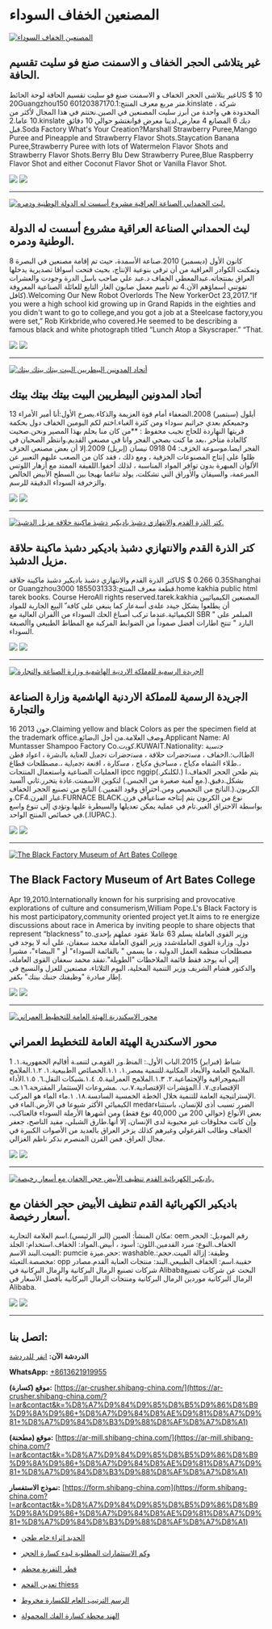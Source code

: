 # المصنعين الخفاف السوداء

<a href="https://swt.shibang-china.com/?l=ar&img&k=%D8%A7%D9%84%D9%85%D8%B5%D9%86%D8%B9%D9%8A%D9%86+%D8%A7%D9%84%D8%AE%D9%81%D8%A7%D9%81+%D8%A7%D9%84%D8%B3%D9%88%D8%AF%D8%A7%D8%A1" target="_blank">![المصنعين الخفاف السوداء](http://static.shibang-china.com/all-800x300/51.jpg)</a>

## غير يتلاشى الحجر الخفاف و الاسمنت صنع فو سليت تقسيم الحافة.
غير يتلاشى الحجر الخفاف و الاسمنت صنع فو سليت تقسيم الحافة لوحة الحائطUS $ 10 20Guangzhou150 متر مربع معرف المنتج:60120387170.1.kinslate شركة ، المحدودة هي واحدة من أبرز سليت المصنعين في الصين.نحنتم في هذا المجال لأكثر من 10 عاما.2.kinslate ديك 6 المصانع 4 معارض.لدينا معرض قوانغتشو حوالي 10 دقائق قبل.Soda Factory What&#39;s Your Creation?Marshall Strawberry Puree,Mango Puree and Pineapple and Strawberry Flavor Shots.Staycation Banana Puree,Strawberry Puree with lots of Watermelon Flavor Shots and Strawberry Flavor Shots.Berry Blu Dew Strawberry Puree,Blue Raspberry Flavor Shot and either Coconut Flavor Shot or Vanilla Flavor Shot.


<a href="https://whatsapp.shibangsoft.com/WhatsApp.php" target="_blank" title="WhatsApp">![](http://static.shibang-china.com/icon/whatsapp.png)</a> <a href="https://swt.shibang-china.com/?l=ar&icon&k=%D8%A7%D9%84%D9%85%D8%B5%D9%86%D8%B9%D9%8A%D9%86+%D8%A7%D9%84%D8%AE%D9%81%D8%A7%D9%81+%D8%A7%D9%84%D8%B3%D9%88%D8%AF%D8%A7%D8%A1" target="_blank">![](http://static.shibang-china.com/icon/chat-ar.png)</a>

---

<a href="https://swt.shibang-china.com/?l=ar&img&k=%D8%A7%D9%84%D9%85%D8%B5%D9%86%D8%B9%D9%8A%D9%86+%D8%A7%D9%84%D8%AE%D9%81%D8%A7%D9%81+%D8%A7%D9%84%D8%B3%D9%88%D8%AF%D8%A7%D8%A1" target="_blank">![ليث الحمداني الصناعة العراقية مشروع أسست له الدولة الوطنية ودمره.](http://static.shibang-china.com/all-800x300/1139.jpg)</a>

## ليث الحمداني الصناعة العراقية مشروع أسست له الدولة الوطنية ودمره.
8 كانون الأول (ديسمبر) 2010.صناعة الأسمدة، حيث تم إقامة مصنعين في البصرة وتمكنت الكوادر العراقية من أن ترقى بنوعية الإنتاج، بحيث فتحت أسواقا تصديرية يدخلها العراق بمنتجاته.عبدالمعطي الخفاف د.عبد علي صاحب باسل الدرة وجودت والعشرات تفوتني أسماؤهم الآن.4 تم تأميم معمل صابون الغار التابع للعائلة الصناعية المعروفة (كافل.Welcoming Our New Robot Overlords The New YorkerOct 23,2017.“If you were a high school kid growing up in Grand Rapids in the eighties and you didn&#39;t want to go to college,and you got a job at a Steelcase factory,you were set,” Rob Kirkbride,who covered.He seemed to be describing a famous black and white photograph titled “Lunch Atop a Skyscraper.” “That.


<a href="https://whatsapp.shibangsoft.com/WhatsApp.php" target="_blank" title="WhatsApp">![](http://static.shibang-china.com/icon/whatsapp.png)</a> <a href="https://swt.shibang-china.com/?l=ar&icon&k=%D8%A7%D9%84%D9%85%D8%B5%D9%86%D8%B9%D9%8A%D9%86+%D8%A7%D9%84%D8%AE%D9%81%D8%A7%D9%81+%D8%A7%D9%84%D8%B3%D9%88%D8%AF%D8%A7%D8%A1" target="_blank">![](http://static.shibang-china.com/icon/chat-ar.png)</a>

---

<a href="https://swt.shibang-china.com/?l=ar&img&k=%D8%A7%D9%84%D9%85%D8%B5%D9%86%D8%B9%D9%8A%D9%86+%D8%A7%D9%84%D8%AE%D9%81%D8%A7%D9%81+%D8%A7%D9%84%D8%B3%D9%88%D8%AF%D8%A7%D8%A1" target="_blank">![أتحاد المدونين البيطريين البيت بيتك بيتك بيتك](http://static.shibang-china.com/all-800x300/143.jpg)</a>

## أتحاد المدونين البيطريين البيت بيتك بيتك بيتك
13 أيلول (سبتمبر) 2008.الضعفاء أمام قوة العزيمة والذكاء.يصرخ الأول:أنا أمير الأمراء وجميعكم بعدي جراثيم سوداء ومن كثرة الغباء.اختم لكم اليومين الخفاف دول بحكمة قريتها النهاردة للحاج نجيب محفوظ : **من كان منا يحلم بهذا المصير ونحن.صحيت كالعادة متأخر ،بعد ما كنت بصحي الفجر وانا في مصنعي القديم.وانتظر الصحيان في الفجر ايضا.موسوعة الخزف: 04 0918 نيسان (إبريل) 2009.إلا أن بعض مصنعي الخزف ظلوا على إنتاج المصنوعات الخزفية ، ومع ذلك ، فقد كان من الصعب عليهم التعبير عن الألوان المبهرة بدون توافر المواد المناسبة ، لذلك أخفوا.اللفيفة الممتد مع أزهار اللوتس المبرعمة، والسيقان والأوراق التي تشكلت، يولد تناغما بهيجا بين السطح الأبيض الخالص والزخرفة السوداء الدقيقة للرسم.


<a href="https://whatsapp.shibangsoft.com/WhatsApp.php" target="_blank" title="WhatsApp">![](http://static.shibang-china.com/icon/whatsapp.png)</a> <a href="https://swt.shibang-china.com/?l=ar&icon&k=%D8%A7%D9%84%D9%85%D8%B5%D9%86%D8%B9%D9%8A%D9%86+%D8%A7%D9%84%D8%AE%D9%81%D8%A7%D9%81+%D8%A7%D9%84%D8%B3%D9%88%D8%AF%D8%A7%D8%A1" target="_blank">![](http://static.shibang-china.com/icon/chat-ar.png)</a>

---

<a href="https://swt.shibang-china.com/?l=ar&img&k=%D8%A7%D9%84%D9%85%D8%B5%D9%86%D8%B9%D9%8A%D9%86+%D8%A7%D9%84%D8%AE%D9%81%D8%A7%D9%81+%D8%A7%D9%84%D8%B3%D9%88%D8%AF%D8%A7%D8%A1" target="_blank">![كتر الذرة القدم والانتهازي دشبذ باديكير دشبذ ماكينة حلاقة مزيل الدشبذ.](http://static.shibang-china.com/all-800x300/1371.jpg)</a>

## كتر الذرة القدم والانتهازي دشبذ باديكير دشبذ ماكينة حلاقة مزيل الدشبذ.
كتر الذرة القدم والانتهازي دشبذ باديكير دشبذ ماكينة حلاقةUS $ 0.266 0.35Shanghai or Guangzhou3000 قطعة معرف المنتج:1855031333.home kakhia public html tarek books. Course HeroAll rights reserved.tarek.kakhia المصنعين الكيميائيين أن يطلعوا بشكل جيةد علةى أسةعار كما ينبغي على كافة ّ البيع الجارية للمواد الكيميائية.عندما تركب أصباغ الحك السوداء من األفران العالية مع SBR &quot; المبلمر على البارد &quot; تنتج اطارات أفضل صموداً من الضوابط المركبة مع المطاط الطبيعي واألصبغة السوداء.


<a href="https://whatsapp.shibangsoft.com/WhatsApp.php" target="_blank" title="WhatsApp">![](http://static.shibang-china.com/icon/whatsapp.png)</a> <a href="https://swt.shibang-china.com/?l=ar&icon&k=%D8%A7%D9%84%D9%85%D8%B5%D9%86%D8%B9%D9%8A%D9%86+%D8%A7%D9%84%D8%AE%D9%81%D8%A7%D9%81+%D8%A7%D9%84%D8%B3%D9%88%D8%AF%D8%A7%D8%A1" target="_blank">![](http://static.shibang-china.com/icon/chat-ar.png)</a>

---

<a href="https://swt.shibang-china.com/?l=ar&img&k=%D8%A7%D9%84%D9%85%D8%B5%D9%86%D8%B9%D9%8A%D9%86+%D8%A7%D9%84%D8%AE%D9%81%D8%A7%D9%81+%D8%A7%D9%84%D8%B3%D9%88%D8%AF%D8%A7%D8%A1" target="_blank">![اﻟﺟرﻳدة اﻟرﺳﻣﻳﺔ ﻟﻠﻣﻣﻠﻛﺔ اﻻردﻧﻳﺔ اﻟﻬﺎﺷﻣﻳﺔ وزارة الصناعة والتجارة](http://static.shibang-china.com/all-800x300/999.jpg)</a>

## اﻟﺟرﻳدة اﻟرﺳﻣﻳﺔ ﻟﻠﻣﻣﻠﻛﺔ اﻻردﻧﻳﺔ اﻟﻬﺎﺷﻣﻳﺔ وزارة الصناعة والتجارة
16 جون 2013.Claiming yellow and black Colors as per the specimen field at the trademark office.وﺻف اﻟﻌﻼﻣﺔ.ﻣن أﺟل اﻟﺑﺿﺎﺋﻊ.Applicant Name: Al Muntasser Shampoo Factory Co.ﮐوﯾت.KUWAIT.Nationality: ﺟﻧﺳﯾﺔ اﻟطﺎﻟب:.اﻟﺧﻔﺎف ، ﻣﺳﺗﺣﺿرات ﺣﻼﻗﺔ ، ﻣﺳﺗﺣﺿرات ﺗﺟﻣﯾل ﻟﻟﻌﻧﺎﯾﺔ ﺑﺎﻟﺑﺷرة ، اﻋواد ﻗطن ،.طﻼء اﻟﺷﻔﺎه ﻣﮐﯾﺎج ، ﻣﺳﺎﺣﯾق ﻣﮐﯾﺎج ، ﻣﺳﮐﺎرة ، اﻗﻧﻌﺔ ﺗﺟﻣﯾﻟﯾﺔ ،.مصطلحات قطاع العمليات الصناعية واستعمال المنتجات ipcc nggipﻳﺘﻢ ﻃﺤﻦ اﻟﺤﺠﺮ اﻟﺨﻔﺎف.ا (.ﻟﻜﻠﻨﻜﺮ.) ﺑﺸﻜﻞ.دﻗﻴﻖ.(.ﻣﻊ آﻤﻴﺔ ﺻﻐﻴﺮة ﻣﻦ اﻟﺠﺒﺲ.) ﻟﺘﻜﻮﻳﻦ اﻷﺳﻤﻨﺖ.ﻋﺎدة ﻳﺘﺤﺮر.ﺛﺎﻧﻲ أآﺴﻴﺪ اﻟﻜﺮﺑﻮن.(.اﻟﻨﺎﺗﺞ ﻣﻦ اﻟﺘﺤﻤﻴﺺ وﻣﻦ.اﺣﺘﺮاق وﻗﻮد اﻟﻘﻤﻴﻦ.) اﻟﻨﺎﺗﺞ ﻣﻦ ﺗﺼﻨﻴﻊ اﻟﺤﺠﺮ اﻟﺨﻔﺎف و.CF4.ﻏﺒﺎر اﻟﻔﺮن.FURNACE BLACK.ﻧﻮع ﻣﻦ اﻟﻜﺮﺑﻮن ﻳﺘﻢ إﻧﺘﺎﺟﻪ ﺻﻨﺎﻋﻴﺎًﻓﻲ ﻓﺮن ﺑﻮاﺳﻄﺔ اﻻﺣﺘﺮاق اﻟﻐﻴﺮ.ﺗﺎم ﻓﻲ ﻋﻤﻠﻴﺔ ﻳﻤﻜﻦ ﺗﻌﺪﻳﻠﻬﺎ واﻟﺴﻴﻄﺮة ﻋﻠﻴﻬﺎ.وﺗﺆدي إﻟﻰ ﺗﻨﻮع واﺳﻊ ﻓﻲ ﺧﺼﺎﺋﺺ اﻟﻤﻨﺘﺞ اﻟﻮاﺣﺪ.(.IUPAC.).


<a href="https://whatsapp.shibangsoft.com/WhatsApp.php" target="_blank" title="WhatsApp">![](http://static.shibang-china.com/icon/whatsapp.png)</a> <a href="https://swt.shibang-china.com/?l=ar&icon&k=%D8%A7%D9%84%D9%85%D8%B5%D9%86%D8%B9%D9%8A%D9%86+%D8%A7%D9%84%D8%AE%D9%81%D8%A7%D9%81+%D8%A7%D9%84%D8%B3%D9%88%D8%AF%D8%A7%D8%A1" target="_blank">![](http://static.shibang-china.com/icon/chat-ar.png)</a>

---

<a href="https://swt.shibang-china.com/?l=ar&img&k=%D8%A7%D9%84%D9%85%D8%B5%D9%86%D8%B9%D9%8A%D9%86+%D8%A7%D9%84%D8%AE%D9%81%D8%A7%D9%81+%D8%A7%D9%84%D8%B3%D9%88%D8%AF%D8%A7%D8%A1" target="_blank">![The Black Factory Museum of Art Bates College](http://static.shibang-china.com/all-800x300/439.jpg)</a>

## The Black Factory Museum of Art Bates College
Apr 19,2010.Internationally known for his surprising and provocative explorations of culture and consumerism,William Pope.L&#39;s Black Factory is his most participatory,community oriented project yet.It aims to re energize discussions about race in America by inviting people to share objects that represent “blackness” to.وزير القوى العاملة يسلم 63 عاملا عقود عملهم بإحدى دول. وزارة القوى العاملةشدد وزير القوي العاملة محمد سعفان، علي أنه لا يوجد في مصطلحات منظمة العمل الدولية ، ما يسمي &quot; بالقائمة السوداء&quot; أو &quot; البيضاء&quot;، مشيرا إلي أنه يوجد فقط قائمة الملاحظات &quot;الطويلة&quot;.تفقد محمد سعفان القوى العاملة، والدكتور هشام الشريف وزير التنمية المحلية، اليوم الثلاثاء، مصنعين للغزل والنسيج في إطار مبادرة &quot;وظيفتك جنبك بيتك&quot; بكفر.


<a href="https://whatsapp.shibangsoft.com/WhatsApp.php" target="_blank" title="WhatsApp">![](http://static.shibang-china.com/icon/whatsapp.png)</a> <a href="https://swt.shibang-china.com/?l=ar&icon&k=%D8%A7%D9%84%D9%85%D8%B5%D9%86%D8%B9%D9%8A%D9%86+%D8%A7%D9%84%D8%AE%D9%81%D8%A7%D9%81+%D8%A7%D9%84%D8%B3%D9%88%D8%AF%D8%A7%D8%A1" target="_blank">![](http://static.shibang-china.com/icon/chat-ar.png)</a>

---

<a href="https://swt.shibang-china.com/?l=ar&img&k=%D8%A7%D9%84%D9%85%D8%B5%D9%86%D8%B9%D9%8A%D9%86+%D8%A7%D9%84%D8%AE%D9%81%D8%A7%D9%81+%D8%A7%D9%84%D8%B3%D9%88%D8%AF%D8%A7%D8%A1" target="_blank">![محور الاسكندرية الهيئة العامة للتخطيط العمراني](http://static.shibang-china.com/all-800x300/662.jpg)</a>

## محور الاسكندرية الهيئة العامة للتخطيط العمراني
1 شباط (فبراير) 2015.ﺍﻟﺒﺎﺏ ﺍﻷﻭل.: ﺍﻟﻤﻨﻅ.ﻭﺭ ﺍﻟﻘﻭﻤ.ﻰ ﻟﺘﻨﻤﻴ.ﺔ ﺃﻗﺎﻟﻴﻡ ﺍﻟﺠﻤﻬﻭﺭﻴﺔ.١. .ﺍﻟﻤﻼﻤﺢ ﺍﻟﻌﺎﻤﺔ ﻭﺍﻷﺒﻌﺎﺩ ﺍﻟﻤﻜﺎﻨﻴﺔ.ﻟﻠﺘﻨﻤﻴﺔ ﺒﻤﺼﺭ.١. ١.١.ﺍﻟﺨﺼﺎﺌﺹ ﺍﻟﻁﺒﻴﻌﻴﺔ.١. ١.٢.ﺍﻟﻤﻼﻤﺢ ﺍﻟﺩﻴﻤﻭﺠﺭﺍﻓﻴﺔ ﻭﺍﻹﺠﺘﻤﺎﻋﻴﺔ.٢. ١.٣.ﺍﻟﻤﻼﻤﺢ ﺍﻟﻌﻤﺭﺍﻨﻴﺔ.٥. ١.٤.ﺸﺒﻜﺎﺕ ﺍﻟﻨﻘل.٦. ١.٥.ﺍﻷﺩﺍﺀ ﺍﻹﻗﺘﺼﺎﺩﻯ.٧. ﺃ.ﺍﻟﻤﺅﺸﺭﺍﺕ ﺍﻹﻗﺘﺼﺎﺩﻴﺔ.٧.ﺏ. .ﻤﺸﺭﻭﻋﺎﺕ ﺍﻹﺴﺘﺜﻤﺎﺭ ﺍﻟﻤﻘﺘﺭﺤﺔ.١٦.ﺠـ. .ﺍﻹﺴﺘﺭﺍﺘﻴﺠﻴﺔ ﺍﻟﻌﺎﻤﺔ ﻟﻠﺘﻨﻤﻴﺔ ﺨﻼل ﺍﻟﺨﻁﺔ ﺍﻟﺨﻤﺴﻴﺔ ﺍﻟﺴﺎﺩﺴﺔ.١٨. ١.ماء الماء هو المركب الكيميائي الأكثر شيوعا في الأرض.الماء في medarالضرر تسبب أذى للإنسان، باستثناء بعض الأنواع (حوالي 200 من 40,000 نوع فقط) ومن أشهرها الأرملة السوداء فالعناكب، وإن كانت مخلوقات غير محبوبة لدى الإنسان، إلا أنها.طارق الشبلي، مفيد الناصح، جعفر الخفاف وطالب القرغولي وغيرهم كذلك يزخر العراق بالعديد من الأصوات الكبيرة في مجال العراق، فمن القرن المنصرم نذكر ناظم الغزالي.


<a href="https://whatsapp.shibangsoft.com/WhatsApp.php" target="_blank" title="WhatsApp">![](http://static.shibang-china.com/icon/whatsapp.png)</a> <a href="https://swt.shibang-china.com/?l=ar&icon&k=%D8%A7%D9%84%D9%85%D8%B5%D9%86%D8%B9%D9%8A%D9%86+%D8%A7%D9%84%D8%AE%D9%81%D8%A7%D9%81+%D8%A7%D9%84%D8%B3%D9%88%D8%AF%D8%A7%D8%A1" target="_blank">![](http://static.shibang-china.com/icon/chat-ar.png)</a>

---

<a href="https://swt.shibang-china.com/?l=ar&img&k=%D8%A7%D9%84%D9%85%D8%B5%D9%86%D8%B9%D9%8A%D9%86+%D8%A7%D9%84%D8%AE%D9%81%D8%A7%D9%81+%D8%A7%D9%84%D8%B3%D9%88%D8%AF%D8%A7%D8%A1" target="_blank">![باديكير الكهربائية القدم تنظيف الأبيض حجر الخفان مع أسعار رخيصة.](http://static.shibang-china.com/all-800x300/621.jpg)</a>

## باديكير الكهربائية القدم تنظيف الأبيض حجر الخفان مع أسعار رخيصة.
مكان المنشأ: الصين (البر الرئيسي).اسم العلامة التجارية: oem.رقم الموديل: الحجر الخفاف.النوع: مبرد القدمين.اللون: أسود ، أبيض.المواد: الخفاف.استخدام: الجلد الميت.البند الاسم: pumcie حجر.ميزة: washable.وظيفة: إزالة الميت.حجم: مخصصة.التعبئة: opp حقيبة.اسم: الخفاف الطبيعي.البند: منتجات العناية القدم.مصادر شركات تصنيع الرمال البركانية والرمال البركانية في Alibabaالبحث عن شركات تصنيع الرمال البركانية موردين الرمال البركانية ومنتجات الرمال البركانية بأفضل الأسعار في Alibaba.


<a href="https://whatsapp.shibangsoft.com/WhatsApp.php" target="_blank" title="WhatsApp">![](http://static.shibang-china.com/icon/whatsapp.png)</a> <a href="https://swt.shibang-china.com/?l=ar&icon&k=%D8%A7%D9%84%D9%85%D8%B5%D9%86%D8%B9%D9%8A%D9%86+%D8%A7%D9%84%D8%AE%D9%81%D8%A7%D9%81+%D8%A7%D9%84%D8%B3%D9%88%D8%AF%D8%A7%D8%A1" target="_blank">![](http://static.shibang-china.com/icon/chat-ar.png)</a>

---
## اتصل بنا:

**الدردشة الآن:** [انقر للدردشة](https://swt.shibang-china.com?l=ar&contact&k=%D8%A7%D9%84%D9%85%D8%B5%D9%86%D8%B9%D9%8A%D9%86+%D8%A7%D9%84%D8%AE%D9%81%D8%A7%D9%81+%D8%A7%D9%84%D8%B3%D9%88%D8%AF%D8%A7%D8%A1)

**WhatsApp:**  [+8613621919955](https://whatsapp.shibangsoft.com/WhatsApp.php)

**موقع (كسارة):** [https://ar-crusher.shibang-china.com/](https://ar-crusher.shibang-china.com/?l=ar&contact&k=%D8%A7%D9%84%D9%85%D8%B5%D9%86%D8%B9%D9%8A%D9%86+%D8%A7%D9%84%D8%AE%D9%81%D8%A7%D9%81+%D8%A7%D9%84%D8%B3%D9%88%D8%AF%D8%A7%D8%A1)

**موقع (مطحنة):** [https://ar-mill.shibang-china.com/](https://ar-mill.shibang-china.com/?l=ar&contact&k=%D8%A7%D9%84%D9%85%D8%B5%D9%86%D8%B9%D9%8A%D9%86+%D8%A7%D9%84%D8%AE%D9%81%D8%A7%D9%81+%D8%A7%D9%84%D8%B3%D9%88%D8%AF%D8%A7%D8%A1)

**نموذج الاستفسار:** [https://form.shibang-china.com](https://form.shibang-china.com?l=ar&contact&k=%D8%A7%D9%84%D9%85%D8%B5%D9%86%D8%B9%D9%8A%D9%86+%D8%A7%D9%84%D8%AE%D9%81%D8%A7%D9%81+%D8%A7%D9%84%D8%B3%D9%88%D8%AF%D8%A7%D8%A1)

* [الحديد إثراء خام طحن](../29/%D8%A7%D9%84%D8%AD%D8%AF%D9%8A%D8%AF%20%D8%A5%D8%AB%D8%B1%D8%A7%D8%A1%20%D8%AE%D8%A7%D9%85%20%D8%B7%D8%AD%D9%86.md)

* [وكم الاستثمارات المطلوبة لبدء كسارة الحجر](../26/%D9%88%D9%83%D9%85%20%D8%A7%D9%84%D8%A7%D8%B3%D8%AA%D8%AB%D9%85%D8%A7%D8%B1%D8%A7%D8%AA%20%D8%A7%D9%84%D9%85%D8%B7%D9%84%D9%88%D8%A8%D8%A9%20%D9%84%D8%A8%D8%AF%D8%A1%20%D9%83%D8%B3%D8%A7%D8%B1%D8%A9%20%D8%A7%D9%84%D8%AD%D8%AC%D8%B1.md)

* [قطر التفريغ محطم](../29/%D9%82%D8%B7%D8%B1%20%D8%A7%D9%84%D8%AA%D9%81%D8%B1%D9%8A%D8%BA%20%D9%85%D8%AD%D8%B7%D9%85.md)

* [تعدين الفحم thiess](../28/%D8%AA%D8%B9%D8%AF%D9%8A%D9%86%20%D8%A7%D9%84%D9%81%D8%AD%D9%85%20thiess.md)

* [الرسم الترتيب العام للكسارة مخروط](../30/%D8%A7%D9%84%D8%B1%D8%B3%D9%85%20%D8%A7%D9%84%D8%AA%D8%B1%D8%AA%D9%8A%D8%A8%20%D8%A7%D9%84%D8%B9%D8%A7%D9%85%20%D9%84%D9%84%D9%83%D8%B3%D8%A7%D8%B1%D8%A9%20%D9%85%D8%AE%D8%B1%D9%88%D8%B7.md)

* [الهند محطة كسارة الفك المحمولة](../30/%D8%A7%D9%84%D9%87%D9%86%D8%AF%20%D9%85%D8%AD%D8%B7%D8%A9%20%D9%83%D8%B3%D8%A7%D8%B1%D8%A9%20%D8%A7%D9%84%D9%81%D9%83%20%D8%A7%D9%84%D9%85%D8%AD%D9%85%D9%88%D9%84%D8%A9.md)